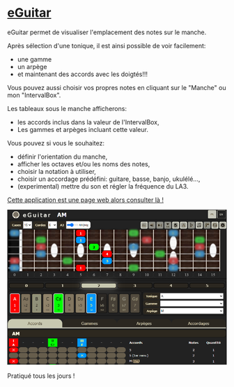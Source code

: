 # [eGuitar](http://raphpell.github.io/eGuitar/)

eGuitar permet de visualiser l'emplacement des notes sur le manche.

Après sélection d'une tonique, il est ainsi possible de voir facilement:
- une gamme
- un arpège
- et maintenant des accords avec les doigtés!!!

Vous pouvez aussi choisir vos propres notes en cliquant sur le "Manche" ou mon "IntervalBox".

Les tableaux sous le manche afficherons:
- les accords inclus dans la valeur de l'IntervalBox,
- Les gammes et arpèges incluant cette valeur.

Vous pouvez si vous le souhaitez:
- définir l'orientation du manche,
- afficher les octaves et/ou les noms des notes,
- choisir la notation à utiliser,
- choisir un accordage prédéfini: guitare, basse, banjo, ukulélé...,
- (experimental) mettre du son et régler la fréquence du LA3.

[Cette application est une page web alors consulter là !](http://raphpell.github.io/eGuitar/)

[![Preview](https://github.com/raphpell/eGuitar/raw/gh-pages/preview1.png "allez y !")](http://raphpell.github.io/eGuitar/)

Pratiqué tous les jours !
